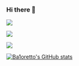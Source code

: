 ### Hi there 👋

[![](https://img.shields.io/badge/dynamic/json?color=F0E68C&label=bilibili&query=%24.data.totalSubs&suffix=%20fans&url=https%3A%2F%2Fapi.spencerwoo.com%2Fsubstats%2F%3Fsource%3Dbilibili%26queryKey%3D361996128&style=plastic&logo=bilibili&labelColor=FFC0CB)](https://space.bilibili.com/361996128)

[![](https://img.shields.io/badge/dynamic/json?color=192640&label=steam&query=%24.data.totalSubs&suffix=%20games&url=https%3A%2F%2Fapi.spencerwoo.com%2Fsubstats%2F%3Fsource%3DsteamGames%26queryKey%3D76561198969466418%26source%3DsteamGames%26queryKey%3D76561199219358010&style=plastic&logo=steam&labelColor=204b78)](https://steamcommunity.com/id/ba1oretto)

[![](https://img.shields.io/badge/dynamic/json?color=192640&label=steam%20friends&query=%24.data.totalSubs&suffix=%20&url=https%3A%2F%2Fapi.spencerwoo.com%2Fsubstats%2F%3Fsource%3DsteamFriends%26queryKey%3D76561198969466418%26source%3DsteamGames%26queryKey%3D76561199219358010&style=plastic&logo=steam&labelColor=204b78)](https://steamcommunity.com/id/baioretto)

[![Ba1oretto's GitHub stats](https://github-readme-stats.vercel.app/api?username=Ba1oretto&hide=prs,issues,contribs&count_private=true&show_icons=true&title_color=FF00FF&text_color=e0aa3e&icon_color=fe1afe&bg_color=angle,009973,00d5b0,00fbcf,00ffe3,00fff3,00fff3,00fff3)](https://github.com/Ba1oretto)

<!--
**Ba1oretto/Ba1oretto** is a ✨ _special_ ✨ repository because its `README.md` (this file) appears on your GitHub profile.

Here are some ideas to get you started:

- 🔭 I’m currently working on ...
- 🌱 I’m currently learning ...
- 👯 I’m looking to collaborate on ...
- 🤔 I’m looking for help with ...
- 💬 Ask me about ...
- 📫 How to reach me: ...
- 😄 Pronouns: ...
- ⚡ Fun fact: ...
-->
